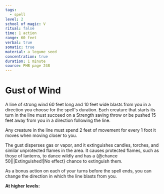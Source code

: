 ```yaml
---
tags:
  - spell
level: 2
school of magic: V
ritual: false
time: 1 action
range: 60 feet
verbal: true
somatic: true
material: a legume seed
concentration: true
duration: 1 minute
source: PHB page 248
---
```

# Gust of Wind
A line of strong wind 60 feet long and 10 feet wide blasts from you in a direction you choose for the spell's duration. Each creature that starts its turn in the line must succeed on a Strength saving throw or be pushed 15 feet away from you in a direction following the line.

Any creature in the line must spend 2 feet of movement for every 1 foot it moves when moving closer to you.

The gust disperses gas or vapor, and it extinguishes candles, torches, and similar unprotected flames in the area. It causes protected flames, such as those of lanterns, to dance wildly and has a {@chance 50|||Extinguished!|No effect} chance to extinguish them.

As a bonus action on each of your turns before the spell ends, you can change the direction in which the line blasts from you.

**At higher levels:** 